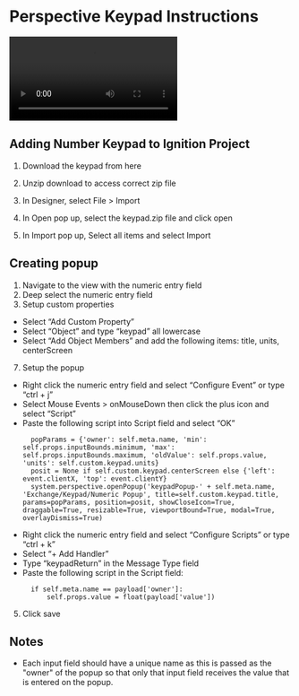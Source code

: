 # Perspective Keypad Instructions

<video src="https://github.com/user-attachments/assets/38f469f8-0fd3-49f7-b0ba-75ebc349f242" controls="controls" style="max-width: 730px;">
</video>

## Adding Number Keypad to Ignition Project
1. Download the keypad from here
2. Unzip download to access correct zip file

3. In Designer, select File > Import

4. In Open pop up, select the keypad.zip file and click open

5. In Import pop up, Select all items and select Import

## Creating popup
1. Navigate to the view with the numeric entry field
2. Deep select the numeric entry field
3. Setup custom properties
  - Select “Add Custom Property”
  - Select “Object” and type “keypad” all lowercase
  - Select “Add Object Members” and add the following items:
		title, units, centerScreen
		
7. Setup the popup
  - Right click the numeric entry field and select “Configure Event” or type “ctrl + j”
  - Select Mouse Events > onMouseDown then click the plus icon and select “Script”
  - Paste the following script into Script field and select “OK”
    ```
      popParams = {'owner': self.meta.name, 'min': self.props.inputBounds.minimum, 'max': self.props.inputBounds.maximum, 'oldValue': self.props.value, 'units': self.custom.keypad.units}
      posit = None if self.custom.keypad.centerScreen else {'left': event.clientX, 'top': event.clientY}
      system.perspective.openPopup('keypadPopup-' + self.meta.name, 'Exchange/Keypad/Numeric Popup', title=self.custom.keypad.title, params=popParams, position=posit, showCloseIcon=True, draggable=True, resizable=True, viewportBound=True, modal=True, overlayDismiss=True)
    ```
  - Right click the numeric entry field and select “Configure Scripts” or type “ctrl + k”
  - Select “+ Add Handler”
  - Type “keypadReturn” in the Message Type field
  - Paste the following script in the Script field:
    ```
      if self.meta.name == payload['owner']:
  		  self.props.value = float(payload['value'])
    ```
5. Click save

## Notes
* Each input field should have a unique name as this is passed as the "owner" of the popup so that only that input field receives the value that is entered on the popup.
